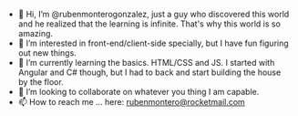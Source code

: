 - 👋 Hi, I’m @rubenmonterogonzalez, just a guy who discovered this world and he realized that the learning is infinite. That's why this world is so amazing.
- 👀 I’m interested in front-end/client-side specially, but I have fun figuring out new things.
- 🌱 I’m currently learning the basics. HTML/CSS and JS. I started with Angular and C# though, but I had to back and start building the house by the floor.
- 💞️ I’m looking to collaborate on whatever you thing I am capable.
- 📫 How to reach me ... here: rubenmontero@rocketmail.com

<!---
rubenmonterogonzalez/rubenmonterogonzalez is a ✨ special ✨ repository because its `README.md` (this file) appears on your GitHub profile.
You can click the Preview link to take a look at your changes.
--->
